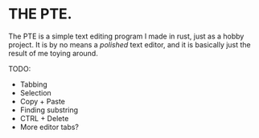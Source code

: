 # THE PTE.

The PTE is a simple text editing program I made in rust, just as a hobby project.
It is by no means a *polished* text editor, and it is basically just the result of me toying around.

TODO:
* Tabbing
* Selection
* Copy + Paste
* Finding substring
* CTRL + Delete
* More editor tabs?